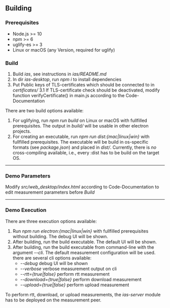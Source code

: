 ## Building ##

### Prerequisites ###
* Node.js >= 10
* npm >= 6
* uglify-es >= 3
* Linux or macOS (any Version, required for uglify)

### Build ###
1. Build *ias*, see instructions in *ias/README.md*
2. In dir *ias-desktop*, run *npm i* to install dependencies
3. Put Public keys of TLS-certificates which should be connected to in *certificates/*
3.1 If TLS-certificate check should be deactivated, modify function verifyCertificate() in main.js according to the Code-Documentation

There are two build options available:
1. For uglifying, run *npm run build* on Linux or macOS with fullfilled prerequisites. The output in *build/* will be usable in other electron projects.
2. For creating an executable, run *npm run dist:{mac|linux|win}* with fullfilled prerequisites. The executable will be build in os-specific formats (see *package.json*) and placed in *dist/*. Currently, there is *no* cross-compiling available, i.e., every :dist has to be build on the target OS.

---------------

### Demo Parameters ###

Modify *src/web_desktop/index.html* according to Code-Documentation to edit measurement parameters before *Build*

---------------

### Demo Execution ###
There are three execution options available:
1. Run *npm run electron:{mac|linux|win}* with fullfilled prerequisites without building. The debug UI will be shown.
2. After building, run the build executable. The default UI will be shown.
3. After building, run the build executable from command-line with the argument *--cli*. The default measurement configuration will be used. there are several cli options available:
	- *--debug* debug UI will be shown
	- *--verbose* verbose measurement output on cli
	- *--rtt={true|false}* perform rtt measurement
	- *--download={true|false}* perform download measurement
	- *--upload={true|false}* perform upload measurement

To perform rtt, download, or upload measurements, the *ias-server* module has to be deployed on the measurement peer.
